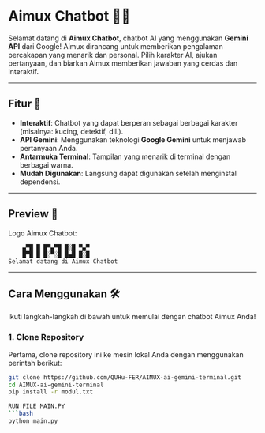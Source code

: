 # Aimux Chatbot 🚀🤖

Selamat datang di **Aimux Chatbot**, chatbot AI yang menggunakan **Gemini API** dari Google! Aimux dirancang untuk memberikan pengalaman percakapan yang menarik dan personal. Pilih karakter AI, ajukan pertanyaan, dan biarkan Aimux memberikan jawaban yang cerdas dan interaktif.

---

## Fitur 🎯

- **Interaktif**: Chatbot yang dapat berperan sebagai berbagai karakter (misalnya: kucing, detektif, dll.).
- **API Gemini**: Menggunakan teknologi **Google Gemini** untuk menjawab pertanyaan Anda.
- **Antarmuka Terminal**: Tampilan yang menarik di terminal dengan berbagai warna.
- **Mudah Digunakan**: Langsung dapat digunakan setelah menginstal dependensi.

---

## Preview 🌟

Logo Aimux Chatbot:

        ▄▀█ █ █▀▄▀█ █░█ ▀▄▀
        █▀█ █ █░▀░█ █▄█ █░█
    Selamat datang di Aimux Chatbot


---

## Cara Menggunakan 🛠️

Ikuti langkah-langkah di bawah untuk memulai dengan chatbot Aimux Anda!

### 1. **Clone Repository**
Pertama, clone repository ini ke mesin lokal Anda dengan menggunakan perintah berikut:

```bash
git clone https://github.com/QUHu-FER/AIMUX-ai-gemini-terminal.git
cd AIMUX-ai-gemini-terminal
pip install -r modul.txt

RUN FILE MAIN.PY
```bash
python main.py

